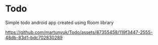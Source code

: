 # Todo
Simple todo android app created using Room library


https://github.com/martunyuk/Todo/assets/87355458/119f3447-2555-48db-83d1-bdc702830289

